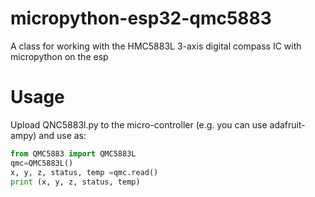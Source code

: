 # micropython-esp32-qmc5883
A class for working with the HMC5883L 3-axis digital compass IC with micropython on the esp
# Usage
Upload QNC5883l.py to the micro-controller (e.g. you can use adafruit-ampy) and use as:
  
```python 	
from QMC5883 import QMC5883L
qmc=QMC5883L()
x, y, z, status, temp =qmc.read()
print (x, y, z, status, temp)

```
